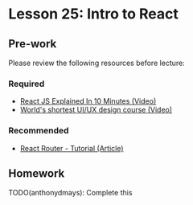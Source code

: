 # Lesson 25: Intro to React

## Pre-work

Please review the following resources before lecture:

### Required

* [React JS Explained In 10 Minutes (Video)](https://www.youtube.com/watch?v=s2skans2dP4)
* [World's shortest UI/UX design course (Video)](https://www.youtube.com/watch?v=wIuVvCuiJhU)

### Recommended

* [React Router - Tutorial (Article)](https://reactrouter.com/en/main/start/tutorial)

## Homework

TODO(anthonydmays): Complete this